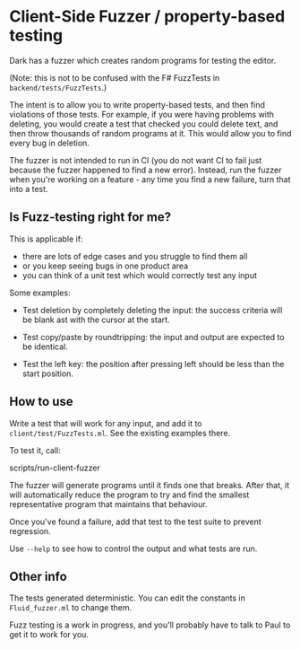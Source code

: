 # Client-Side Fuzzer / property-based testing

Dark has a fuzzer which creates random programs for testing the editor.

(Note: this is not to be confused with the F# FuzzTests
in `backend/tests/FuzzTests`.)

The intent is to allow you to write property-based tests, and then find
violations of those tests. For example, if you were having problems with
deleting, you would create a test that checked you could delete text, and then
throw thousands of random programs at it. This would allow you to find every
bug in deletion.

The fuzzer is not intended to run in CI (you do not want CI to fail just
because the fuzzer happened to find a new error). Instead, run the fuzzer
when you're working on a feature - any time you find a new failure, turn
that into a test.

## Is Fuzz-testing right for me?

This is applicable if:

- there are lots of edge cases and you struggle to find them all
- or you keep seeing bugs in one product area
- you can think of a unit test which would correctly test any input

Some examples:

- Test deletion by completely deleting the input: the success criteria will
  be blank ast with the cursor at the start.

- Test copy/paste by roundtripping: the input and output are expected to be
  identical.

- Test the left key: the position after pressing left should be less than
  the start position.

## How to use

Write a test that will work for any input, and add it to
`client/test/FuzzTests.ml`. See the existing examples there.

To test it, call:

scripts/run-client-fuzzer

The fuzzer will generate programs until it finds one that breaks. After that,
it will automatically reduce the program to try and find the smallest
representative program that maintains that behaviour.

Once you've found a failure, add that test to the test suite to prevent
regression.

Use `--help` to see how to control the output and what tests are run.

## Other info

The tests generated deterministic. You can edit the constants in
`Fluid_fuzzer.ml` to change them.

Fuzz testing is a work in progress, and you'll probably have to talk to Paul
to get it to work for you.
